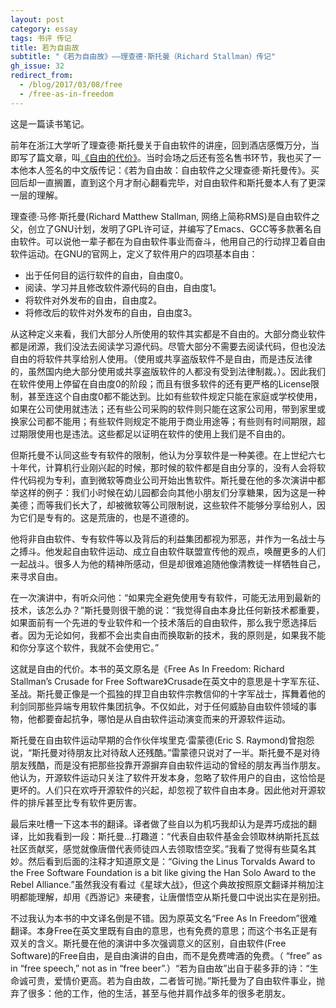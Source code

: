 ```yaml
---
layout: post
category: essay
tags: 书评 传记
title: 若为自由故
subtitle: "《若为自由故》——理查德·斯托曼（Richard Stallman）传记"
gh_issue: 32
redirect_from:
  - /blog/2017/03/08/free
  - /free-as-in-freedom
---
```


这是一篇读书笔记。

前年在浙江大学听了理查德·斯托曼关于自由软件的讲座，回到酒店感慨万分，当即写了篇文章，叫[《自由的代价》](/rms)。当时会场之后还有签名售书环节，我也买了一本他本人签名的中文版传记：《若为自由故：自由软件之父理查德·斯托曼传》。买回后却一直搁置，直到这个月才耐心翻看完毕，对自由软件和斯托曼本人有了更深一层的理解。

理查德·马修·斯托曼(Richard Matthew Stallman, 网络上简称RMS)是自由软件之父，创立了GNU计划，发明了GPL许可证，并编写了Emacs、GCC等多款著名自由软件。可以说他一辈子都在为自由软件事业而奋斗，他用自己的行动捍卫着自由软件运动。在GNU的官网上，定义了软件用户的四项基本自由：

* 出于任何目的运行软件的自由，自由度0。
* 阅读、学习并且修改软件源代码的自由，自由度1。
* 将软件对外发布的自由，自由度2。
* 将修改后的软件对外发布的自由，自由度3。

从这种定义来看，我们大部分人所使用的软件其实都是不自由的。大部分商业软件都是闭源，我们没法去阅读学习源代码。尽管大部分不需要去阅读代码，但也没法自由的将软件共享给别人使用。（使用或共享盗版软件不是自由，而是违反法律的，虽然国内绝大部分使用或共享盗版软件的人都没有受到法律制裁。）。因此我们在软件使用上停留在自由度0的阶段；而且有很多软件的还有更严格的License限制，甚至连这个自由度0都不能达到。比如有些软件规定只能在家庭或学校使用，如果在公司使用就违法；还有些公司采购的软件则只能在这家公司用，带到家里或换家公司都不能用；有些软件则规定不能用于商业用途等；有些则有时间期限，超过期限使用也是违法。这些都足以证明在软件的使用上我们是不自由的。

但斯托曼不认同这些专有软件的限制，他认为分享软件是一种美德。在上世纪六七十年代，计算机行业刚兴起的时候，那时候的软件都是自由分享的，没有人会将软件代码视为专利，直到微软等商业公司开始出售软件。斯托曼在他的多次演讲中都举这样的例子：我们小时候在幼儿园都会向其他小朋友们分享糖果，因为这是一种美德；而等我们长大了，却被微软等公司限制说，这些软件不能够分享给别人，因为它们是专有的。这是荒唐的，也是不道德的。

他将非自由软件、专有软件等以及背后的利益集团都视为邪恶，并作为一名战士与之搏斗。他发起自由软件运动、成立自由软件联盟宣传他的观点，唤醒更多的人们一起战斗。很多人为他的精神所感动，但是却很难追随他像清教徒一样牺牲自己，来寻求自由。

在一次演讲中，有听众问他：“如果完全避免使用专有软件，可能无法用到最新的技术，该怎么办？”斯托曼则很干脆的说：“我觉得自由本身比任何新技术都重要，如果面前有一个先进的专业软件和一个技术落后的自由软件，那么我宁愿选择后者。因为无论如何，我都不会出卖自由而换取新的技术，我的原则是，如果我不能和你分享这个软件，我就不会使用它。”

这就是自由的代价。本书的英文原名是《Free As In Freedom: Richard Stallman’s Crusade for Free Software》Crusade在英文中的意思是十字军东征、圣战。斯托曼正像是一个孤独的捍卫自由软件宗教信仰的十字军战士，挥舞着他的利剑同那些异端专用软件集团抗争。不仅如此，对于任何威胁自由软件领域的事物，他都要奋起抗争，哪怕是从自由软件运动演变而来的开源软件运动。

斯托曼在自由软件运动早期的合作伙伴埃里克·雷蒙德(Eric S. Raymond)曾抱怨说，“斯托曼对待朋友比对待敌人还残酷。”雷蒙德只说对了一半。斯托曼不是对待朋友残酷，而是没有把那些投靠开源摒弃自由软件运动的曾经的朋友再当作朋友。他认为，开源软件运动只关注了软件开发本身，忽略了软件用户的自由，这恰恰是更坏的。人们只在欢呼开源软件的兴起，却忽视了软件自由本身。因此他对开源软件的排斥甚至比专有软件更厉害。

最后来吐槽一下这本书的翻译。译者做了些自以为机巧我却认为是弄巧成拙的翻译，比如我看到一段：斯托曼...打趣道：“代表自由软件基金会领取林纳斯托瓦兹社区贡献奖，感觉就像唐僧代表师徒四人去领取悟空奖。”我看了觉得有些莫名其妙。然后看到后面的注释才知道原文是：“Giving the Linus Torvalds Award to the Free Software Foundation is a bit like giving the Han Solo Award to the Rebel Alliance.”虽然我没有看过《星球大战》，但这个典故按照原文翻译并稍加注明都能理解，却用《西游记》来硬套，让唐僧悟空从斯托曼口中说出实在是别扭。

不过我认为本书的中文译名倒是不错。因为原英文名“Free As In Freedom”很难翻译。本身Free在英文里既有自由的意思，也有免费的意思；而这个书名正是有双关的含义。斯托曼在他的演讲中多次强调意义的区别，自由软件(Free Software)的Free自由，是自由演讲的自由，而不是免费啤酒的免费。（ “free” as in “free speech,” not as in “free beer”.）“若为自由故”出自于裴多菲的诗：“生命诚可贵，爱情价更高。若为自由故，二者皆可抛。”斯托曼为了自由软件事业，抛弃了很多：他的工作，他的生活，甚至与他并肩作战多年的很多老朋友。
